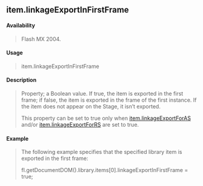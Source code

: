 ## item.linkageExportInFirstFrame

#### Availability

> Flash MX 2004.

#### Usage

> item.linkageExportInFirstFrame

#### Description

> Property; a Boolean value. If true, the item is exported in the first frame; if false, the item is exported in the frame of the first instance. If the item does not appear on the Stage, it isn’t exported.
>
> This property can be set to true only when [item.linkageExportForAS](#_bookmark669) and/or [item.linkageExportForRS](#_bookmark670) are set to true.

#### Example

> The following example specifies that the specified library item is exported in the first frame:
>
> fl.getDocumentDOM().library.items\[0\].linkageExportInFirstFrame = true;
